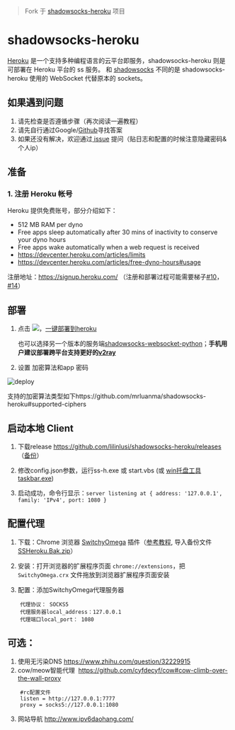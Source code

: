 > Fork 于 [shadowsocks-heroku](https://github.com/mrluanma/shadowsocks-heroku) 项目

# shadowsocks-heroku
[Heroku](https://www.heroku.com/) 是一个支持多种编程语言的云平台即服务，shadowsocks-heroku 则是可部署在 Heroku 平台的 ss 服务。
和 [shadowsocks](https://github.com/clowwindy/shadowsocks) 不同的是 shadowsocks-heroku 使用的 WebSocket 代替原本的 sockets。

## 如果遇到问题
1. 请先检查是否遵循步骤（再次阅读一遍教程）
2. 请先自行通过Google/[Github](https://github.com/lilinlusi/shadowsocks-heroku/search?utf8=%E2%9C%93&q=&type=)寻找答案
3. 如果还没有解决，欢迎通过[ issue](https://github.com/lilinlusi/shadowsocks-heroku/issues?q=is%3Aissue+is%3Aclosed+label%3Asolved) 提问（贴日志和配置的时候注意隐藏密码&个人ip）

## 准备

### 1. 注册 Heroku 帐号
Heroku 提供免费账号，部分介绍如下：
- 512 MB RAM per dyno
- Free apps sleep automatically after 30 mins of inactivity to conserve your dyno hours
- Free apps wake automatically when a web request is received
- https://devcenter.heroku.com/articles/limits
- https://devcenter.heroku.com/articles/free-dyno-hours#usage

注册地址：https://signup.heroku.com/ （注册和部署过程可能需要梯子[#10](https://github.com/lilinlusi/shadowsocks-heroku/issues/10)，[#14](https://github.com/lilinlusi/shadowsocks-heroku/issues/14)）

## 部署
1. 点击 [![](https://www.herokucdn.com/deploy/button.png)](https://heroku.com/deploy?template=https://github.com/lilinlusi/shadowsocks-heroku/tree/re)，[一键部署到heroku](https://heroku.com/deploy?template=https://github.com/lilinlusi/shadowsocks-heroku/tree/re)
  
    也可以选择另一个版本的服务端[shadowsocks-websocket-python](https://github.com/lilinlusi/shadowsocks-websocket-python/blob/deploy/README.md)；**手机用户建议部署跨平台支持更好的[v2ray](https://github.com/lilinlusi/v2hero)**

1. 设置 加密算法和app 密码

![deploy](https://user-images.githubusercontent.com/31188782/31343896-ab0a868a-ad43-11e7-8a83-369cf5e385b0.jpg)

[](https://user-images.githubusercontent.com/31188782/31310674-e783c9e4-abce-11e7-87d2-48f328e74169.JPG)

支持的加密算法类型如下https://github.com/mrluanma/shadowsocks-heroku#supported-ciphers

## 启动本地 Client
1. 下载release https://github.com/lilinlusi/shadowsocks-heroku/releases （[备份](https://github.com/lilinlusi/archive/tree/master/tool)）

2. 修改config.json参数，运行ss-h.exe 或 start.vbs (或 [win托盘工具taskbar.exe](https://github.com/lilinlusi/shadowsocks-heroku/issues/39))

5. 启动成功，命令行显示：`server listening at { address: '127.0.0.1', family: 'IPv4', port: 1080 }`

## 配置代理
1. 下载：Chrome 浏览器 [SwitchyOmega](https://github.com/FelisCatus/SwitchyOmega/releases) 插件（[参考教程](https://github.com/FelisCatus/SwitchyOmega/wiki/GFWList), 导入备份文件[SSHeroku.Bak.zip](https://github.com/lilinlusi/shadowsocks-heroku/files/1371313/SSHeroku.zip)）

2. 安装：打开浏览器的扩展程序页面 `chrome://extensions`，把 `SwitchyOmega.crx` 文件拖放到浏览器扩展程序页面安装 

3. 配置：添加SwitchyOmega代理服务器
```
    代理协议： SOCKS5
    代理服务器local_address：127.0.0.1 
    代理端口local_port： 1080 
```
    
## 可选：
1. 使用无污染DNS https://www.zhihu.com/question/32229915
2. cow/meow智能代理  https://github.com/cyfdecyf/cow#cow-climb-over-the-wall-proxy
```
    #rc配置文件
    listen = http://127.0.0.1:7777
    proxy = socks5://127.0.0.1:1080
```
3. 网站导航 http://www.ipv6daohang.com/
